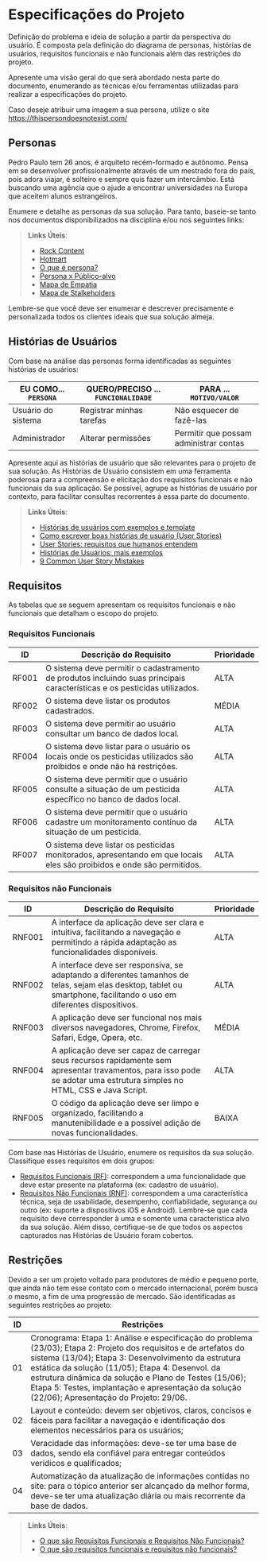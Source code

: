 # Especificações do Projeto

Definição do problema e ideia de solução a partir da perspectiva do usuário. É composta pela definição do  diagrama de personas, histórias de usuários, requisitos funcionais e não funcionais além das restrições do projeto.

Apresente uma visão geral do que será abordado nesta parte do documento, enumerando as técnicas e/ou ferramentas utilizadas para realizar a especificações do projeto.

Caso deseje atribuir uma imagem a sua persona, utilize o site https://thispersondoesnotexist.com/

## Personas

Pedro Paulo tem 26 anos, é arquiteto recém-formado e autônomo. Pensa em se desenvolver profissionalmente através de um mestrado fora do país, pois adora viajar, é solteiro e sempre quis fazer um intercâmbio. Está buscando uma agência que o ajude a encontrar universidades na Europa que aceitem alunos estrangeiros.

Enumere e detalhe as personas da sua solução. Para tanto, baseie-se tanto nos documentos disponibilizados na disciplina e/ou nos seguintes links:

> **Links Úteis**:
> - [Rock Content](https://rockcontent.com/blog/personas/)
> - [Hotmart](https://blog.hotmart.com/pt-br/como-criar-persona-negocio/)
> - [O que é persona?](https://resultadosdigitais.com.br/blog/persona-o-que-e/)
> - [Persona x Público-alvo](https://flammo.com.br/blog/persona-e-publico-alvo-qual-a-diferenca/)
> - [Mapa de Empatia](https://resultadosdigitais.com.br/blog/mapa-da-empatia/)
> - [Mapa de Stalkeholders](https://www.racecomunicacao.com.br/blog/como-fazer-o-mapeamento-de-stakeholders/)
>
Lembre-se que você deve ser enumerar e descrever precisamente e personalizada todos os clientes ideais que sua solução almeja.

## Histórias de Usuários

Com base na análise das personas forma identificadas as seguintes histórias de usuários:

|EU COMO... `PERSONA`| QUERO/PRECISO ... `FUNCIONALIDADE` |PARA ... `MOTIVO/VALOR`                 |
|--------------------|------------------------------------|----------------------------------------|
|Usuário do sistema  | Registrar minhas tarefas           | Não esquecer de fazê-las               |
|Administrador       | Alterar permissões                 | Permitir que possam administrar contas |

Apresente aqui as histórias de usuário que são relevantes para o projeto de sua solução. As Histórias de Usuário consistem em uma ferramenta poderosa para a compreensão e elicitação dos requisitos funcionais e não funcionais da sua aplicação. Se possível, agrupe as histórias de usuário por contexto, para facilitar consultas recorrentes à essa parte do documento.

> **Links Úteis**:
> - [Histórias de usuários com exemplos e template](https://www.atlassian.com/br/agile/project-management/user-stories)
> - [Como escrever boas histórias de usuário (User Stories)](https://medium.com/vertice/como-escrever-boas-users-stories-hist%C3%B3rias-de-usu%C3%A1rios-b29c75043fac)
> - [User Stories: requisitos que humanos entendem](https://www.luiztools.com.br/post/user-stories-descricao-de-requisitos-que-humanos-entendem/)
> - [Histórias de Usuários: mais exemplos](https://www.reqview.com/doc/user-stories-example.html)
> - [9 Common User Story Mistakes](https://airfocus.com/blog/user-story-mistakes/)

## Requisitos

As tabelas que se seguem apresentam os requisitos funcionais e não funcionais que detalham o escopo do projeto.

### Requisitos Funcionais

|ID    | Descrição do Requisito  | Prioridade | 
|------|-----------------------------------------|----| 
|RF001| O sistema deve permitir o cadastramento de produtos incluindo suas principais características e os pesticidas utilizados.  | ALTA |  
|RF002| O sistema deve listar os produtos cadastrados.    | MÉDIA | 
|RF003| O sistema deve permitir ao usuário consultar um banco de dados local.  | ALTA |
|RF004| O sistema deve listar para o usuário os locais onde os pesticidas utilizados são proibidos e onde não há restrições.   | ALTA |
|RF005| O sistema deve permitir que o usuário consulte a situação de um pesticida específico no banco de dados local.    | ALTA |
|RF006| O sistema deve permitir que o usuário cadastre um monitoramento contínuo da situação de um pesticida.    | ALTA |
|RF007| O sistema deve listar os pesticidas monitorados, apresentando em que locais eles são proibidos e onde são permitidos.    | ALTA |



### Requisitos não Funcionais

|ID     | Descrição do Requisito  |Prioridade |
|-------|-------------------------|----|
|RNF001| A interface da aplicação deve ser clara e intuitiva, facilitando a navegação e permitindo a rápida adaptação as funcionalidades disponíveis. | ALTA |
|RNF002| A interface deve ser responsiva, se adaptando a diferentes tamanhos de telas, sejam elas desktop, tablet ou smartphone, facilitando o uso em diferentes dispositivos. | ALTA |
|RNF003| A aplicação deve ser funcional nos mais diversos navegadores, Chrome, Firefox, Safari, Edge, Opera, etc. |  MÉDIA |
|RNF004| A aplicação deve ser capaz de carregar seus recursos rapidamente sem apresentar travamentos, para isso pode se adotar uma estrutura simples no HTML, CSS e Java Script. | ALTA |
|RNF005| O código da aplicação deve ser limpo e organizado, facilitando a manutenibilidade e a possível adição de novas funcionalidades. | BAIXA |

Com base nas Histórias de Usuário, enumere os requisitos da sua solução. Classifique esses requisitos em dois grupos:

- [Requisitos Funcionais
 (RF)](https://pt.wikipedia.org/wiki/Requisito_funcional):
 correspondem a uma funcionalidade que deve estar presente na
  plataforma (ex: cadastro de usuário).
- [Requisitos Não Funcionais
  (RNF)](https://pt.wikipedia.org/wiki/Requisito_n%C3%A3o_funcional):
  correspondem a uma característica técnica, seja de usabilidade,
  desempenho, confiabilidade, segurança ou outro (ex: suporte a
  dispositivos iOS e Android).
Lembre-se que cada requisito deve corresponder à uma e somente uma
característica alvo da sua solução. Além disso, certifique-se de que
todos os aspectos capturados nas Histórias de Usuário foram cobertos.

## Restrições

Devido a ser um projeto voltado para produtores de médio e pequeno porte, que ainda não tem esse contato com o mercado internacional, porém busca o mesmo, a fim de uma progressão de mercado. São identificadas as seguintes restrições ao projeto:

|ID| Restrições                                            |
|--|-------------------------------------------------------|
|01| Cronograma: Etapa 1: Análise e especificação do problema (23/03); Etapa 2: Projeto dos requisitos e de artefatos do sistema (13/04); Etapa 3: Desenvolvimento da estrutura estática da solução (11/05); Etapa 4: Desenvol. da estrutura dinâmica da solução e Plano de Testes (15/06); Etapa 5: Testes, implantação e apresentação da solução (22/06); Apresentação do Projeto: 29/06.|
|02| Layout e conteúdo: devem ser objetivos, claros, concisos e fáceis para facilitar a navegação e identificação dos elementos necessários para os usuários;|
|03| Veracidade das informações: deve-se ter uma base de dados, sendo ela confiável para entregar conteúdos verídicos e qualificados;|
|04| Automatização da atualização de informações contidas no site: para o tópico anterior ser alcançado da melhor forma, deve-se ter uma atualização diária ou mais recorrente da base de dados.|


> **Links Úteis**:
> - [O que são Requisitos Funcionais e Requisitos Não Funcionais?](https://codificar.com.br/requisitos-funcionais-nao-funcionais/)
> - [O que são requisitos funcionais e requisitos não funcionais?](https://analisederequisitos.com.br/requisitos-funcionais-e-requisitos-nao-funcionais-o-que-sao/)
